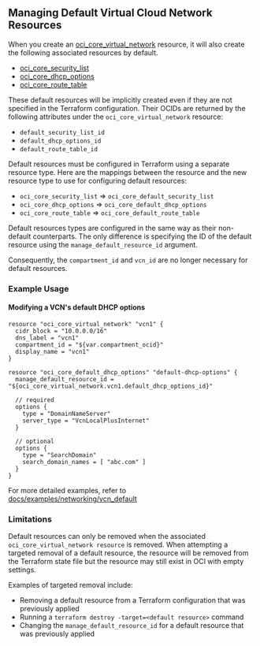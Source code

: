 ## Managing Default Virtual Cloud Network Resources

When you create an [oci_core_virtual_network](https://github.com/oracle/terraform-provider-oci/blob/master/docs/resources/core/virtual_networks.md)
resource, it will also create the following associated resources by default.

- [oci_core_security_list](https://github.com/oracle/terraform-provider-oci/blob/master/docs/resources/core/security_list.md)
- [oci_core_dhcp_options](https://github.com/oracle/terraform-provider-oci/blob/master/docs/resources/core/dhcp_option.md)
- [oci_core_route_table](https://github.com/oracle/terraform-provider-oci/blob/master/docs/resources/core/route_table.md)

These default resources will be implicitly created even if they are not specified in the Terraform configuration.
Their OCIDs are returned by the following attributes under the `oci_core_virtual_network` resource:

- `default_security_list_id`
- `default_dhcp_options_id`
- `default_route_table_id`

Default resources must be configured in Terraform using a separate resource type. Here are
the mappings between the resource and the new resource type to use for configuring default
resources:
- `oci_core_security_list` => `oci_core_default_security_list`
- `oci_core_dhcp_options` => `oci_core_default_dhcp_options`
- `oci_core_route_table` => `oci_core_default_route_table`

Default resources types are configured in the same way as their non-default counterparts. 
The only difference is specifying the ID of the default resource using the
`manage_default_resource_id` argument.

Consequently, the `compartment_id` and `vcn_id` are no longer necessary for default resources.


### Example Usage
#### Modifying a VCN's default DHCP options

```
resource "oci_core_virtual_network" "vcn1" {
  cidr_block = "10.0.0.0/16"
  dns_label = "vcn1"
  compartment_id = "${var.compartment_ocid}"
  display_name = "vcn1"
}

resource "oci_core_default_dhcp_options" "default-dhcp-options" {
  manage_default_resource_id = "${oci_core_virtual_network.vcn1.default_dhcp_options_id}"

  // required
  options {
    type = "DomainNameServer"
    server_type = "VcnLocalPlusInternet"
  }

  // optional
  options {
    type = "SearchDomain"
    search_domain_names = [ "abc.com" ]
  }
}
```

For more detailed examples, refer to [docs/examples/networking/vcn_default](https://github.com/oracle/terraform-provider-oci/tree/master/docs/examples/networking/vcn_default/vcn_default.tf)

### Limitations

Default resources can only be removed when the associated `oci_core_virtual_network resource` is removed. When attempting
a targeted removal of a default resource, the resource will be removed from the Terraform state file but the resource may
still exist in OCI with empty settings.
 
Examples of targeted removal include:
- Removing a default resource from a Terraform configuration that was previously applied
- Running a `terraform destroy -target=<default resource>` command
- Changing the `manage_default_resource_id` for a default resource that was previously applied